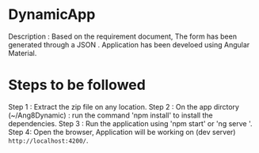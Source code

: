 # DynamicApp
Description :  Based on the requirement document, The form has been generated through a JSON .
Application has been develoed using Angular Material.

# Steps to be followed
Step 1 : Extract the zip file on any location.
Step 2 : On the app dirctory (~/Ang8Dynamic) : run the command 'npm install' to install the dependencies.
Step 3 : Run the application using 'npm start' or 'ng serve '.
Step 4: Open the browser, Application will be working on (dev server) `http://localhost:4200/`.



